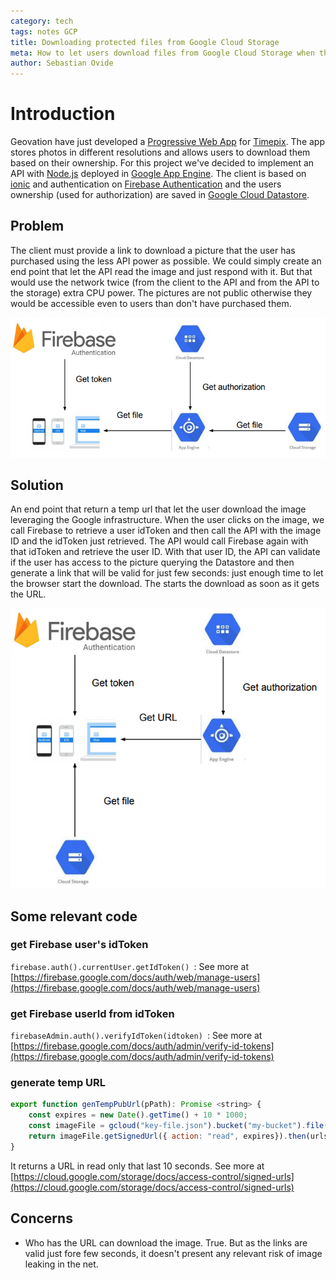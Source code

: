 ```yaml
---
category: tech
tags: notes GCP
title: Downloading protected files from Google Cloud Storage
meta: How to let users download files from Google Cloud Storage when they are not publicly accessible.
author: Sebastian Ovide
---
```


# Introduction
Geovation have just developed a [Progressive Web App](https://developers.google.com/web/progressive-web-apps/) for [Timepix](https://www.timepix.uk). The app stores photos in different resolutions and allows users to download them based on their ownership. For this project we've decided to implement an API with [Node.js](https://nodejs.org) deployed in [Google App Engine](https://cloud.google.com/appengine/). The client is based on [ionic](https://ionicframework.com/) and authentication on [Firebase Authentication](https://firebase.google.com/docs/auth/) and the users ownership  (used for authorization) are saved in [Google Cloud Datastore](https://cloud.google.com/datastore/).

## Problem
The client must provide a link to download a picture that the user has purchased using the less API power as possible. We could simply create an end point that let the API read the image and just respond with it. But that would use the network twice (from the client to the API and from the API to the storage) extra CPU power. The pictures are not public otherwise they would be accessible even to users than don't have purchased them.

![download via GAE](/assets/download_via_GAE.png)

## Solution
An end point that return a temp url that let the user download the image leveraging the Google infrastructure. When the user clicks on the image, we call Firebase to retrieve a user idToken and then call the API with the image ID and the idToken just retrieved. The API would call Firebase again with that idToken and retrieve the user ID. With that user ID, the API can validate if the user has access to the picture querying the Datastore and then generate a link that will be valid for just few seconds: just enough time to let the browser start the download.
The starts the download as soon as it gets the URL.

![download via direct link](/assets/download_via_direct_link.png)

## Some relevant code
### get Firebase user's idToken
```firebase.auth().currentUser.getIdToken() ```: See more at [https://firebase.google.com/docs/auth/web/manage-users](https://firebase.google.com/docs/auth/web/manage-users)
### get Firebase userId from idToken
```firebaseAdmin.auth().verifyIdToken(idtoken) ```: See more at [https://firebase.google.com/docs/auth/admin/verify-id-tokens](https://firebase.google.com/docs/auth/admin/verify-id-tokens)
### generate temp URL
```javascript
export function genTempPubUrl(pPath): Promise <string> {
    const expires = new Date().getTime() + 10 * 1000;
    const imageFile = gcloud("key-file.json").bucket("my-bucket").file(pPath);
    return imageFile.getSignedUrl({ action: "read", expires}).then(urls => urls[0]);
}
```
It returns a URL in read only that last 10 seconds. See more at [https://cloud.google.com/storage/docs/access-control/signed-urls](https://cloud.google.com/storage/docs/access-control/signed-urls)

## Concerns
* Who has the URL can download the image. True. But as the links are valid just fore few seconds, it doesn't present any relevant risk of image leaking in the net.

